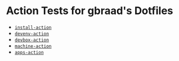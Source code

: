 Action Tests for gbraad's Dotfiles
==================================

  - [`install-action`](https://github.com/gbraad-dotfiles/install-action)
  - [`devenv-action`](https://github.com/gbraad-dotfiles/devenv-action)
  - [`devbox-action`](https://github.com/gbraad-dotfiles/devbox-action)
  - [`machine-action`](https://github.com/gbraad-dotfiles/machine-action)
  - [`apps-action`](https://github.com/gbraad-dotfiles/apps-action)
